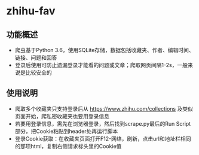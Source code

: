 # zhihu-fav
## 功能概述
* 爬虫基于Python 3.6，使用SQLite存储，数据包括收藏夹、作者、编辑时间、链接、问题和回答
* 登录后使用可防止遗漏登录才能看的问题或文章；爬取网页间隔1-2s，一般来说是比较安全的
## 使用说明
* 爬取多个收藏夹只支持登录后从 https://www.zhihu.com/collections 及类似页面开始，爬私密收藏夹也要用登录信息
* 若要用登录信息，需先在浏览器登录，然后找到scrape.py最后的Run Script部分，把Cookie粘贴到header处再运行脚本
* 登录Cookie获取：在收藏夹页面打开F12-网络，刷新，点击url和地址栏相同的那项html，复制右侧请求标头里的Cookie值
